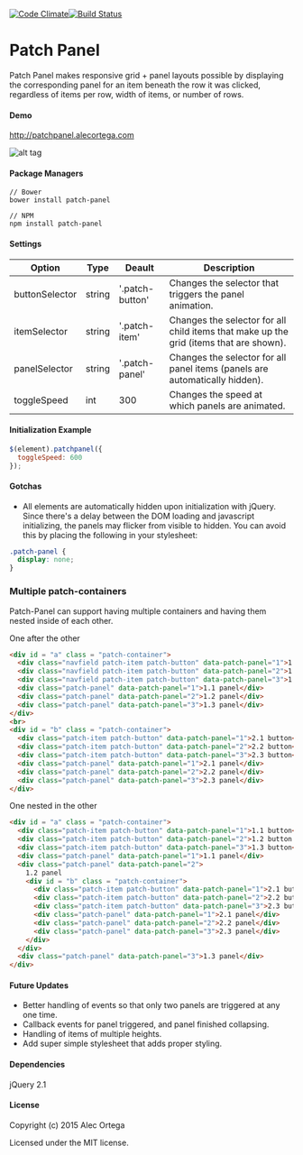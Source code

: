 [![Code Climate](https://codeclimate.com/github/alecortega/patch-panel/badges/gpa.svg)](https://codeclimate.com/github/alecortega/patch-panel)[![Build Status](https://travis-ci.org/alecortega/patch-panel.svg)](https://travis-ci.org/alecortega/patch-panel)
# Patch Panel

[1]: <https://github.com/alecortega/patch-panel>

Patch Panel makes responsive grid + panel layouts possible by displaying the corresponding panel for an item beneath the row it was clicked, regardless of items per row, width of items, or number of rows.

#### Demo

http://patchpanel.alecortega.com

![alt tag](http://oi61.tinypic.com/sp8axi.jpg)
 


#### Package Managers

````
// Bower
bower install patch-panel

// NPM
npm install patch-panel
````

#### Settings

| Option | Type | Deault | Description |
|--------|------|--------|-------------|
|buttonSelector | string | '.patch-button' | Changes the selector that triggers the panel animation.|
|itemSelector | string | '.patch-item' | Changes the selector for all child items that make up the grid (items that are shown).|
|panelSelector | string | '.patch-panel' | Changes the selector for all panel items (panels are automatically hidden).|
|toggleSpeed | int | 300 | Changes the speed at which panels are animated.|


#### Initialization Example

```javascript
$(element).patchpanel({
  toggleSpeed: 600
});
```

#### Gotchas

* All elements are automatically hidden upon initialization with jQuery. Since there's a delay between the DOM loading and javascript initializing, the panels may flicker from visible to hidden. You can avoid this by placing the following in your stylesheet:

```CSS
.patch-panel {
  display: none;
}
```
 
### Multiple patch-containers

 Patch-Panel can support having multiple containers and having them nested inside of each other.

 One after the other
```HTML
<div id = "a" class = "patch-container">
  <div class="navfield patch-item patch-button" data-patch-panel="1">1.1 button</div>
  <div class="navfield patch-item patch-button" data-patch-panel="2">1.2 button</div>
  <div class="navfield patch-item patch-button" data-patch-panel="3">1.3 button</div>
  <div class="patch-panel" data-patch-panel="1">1.1 panel</div>
  <div class="patch-panel" data-patch-panel="2">1.2 panel</div>
  <div class="patch-panel" data-patch-panel="3">1.3 panel</div>
</div>
<br>
<div id = "b" class = "patch-container">
  <div class="patch-item patch-button" data-patch-panel="1">2.1 button</div>
  <div class="patch-item patch-button" data-patch-panel="2">2.2 button</div>
  <div class="patch-item patch-button" data-patch-panel="3">2.3 button</div>
  <div class="patch-panel" data-patch-panel="1">2.1 panel</div>
  <div class="patch-panel" data-patch-panel="2">2.2 panel</div>
  <div class="patch-panel" data-patch-panel="3">2.3 panel</div>
</div>
```
 One nested in the other
```HTML
<div id = "a" class = "patch-container">
  <div class="patch-item patch-button" data-patch-panel="1">1.1 button</div>
  <div class="patch-item patch-button" data-patch-panel="2">1.2 button (Nested)</div>
  <div class="patch-item patch-button" data-patch-panel="3">1.3 button</div>
  <div class="patch-panel" data-patch-panel="1">1.1 panel</div>
  <div class="patch-panel" data-patch-panel="2">
    1.2 panel
    <div id = "b" class = "patch-container">
      <div class="patch-item patch-button" data-patch-panel="1">2.1 button</div>
      <div class="patch-item patch-button" data-patch-panel="2">2.2 button</div>
      <div class="patch-item patch-button" data-patch-panel="3">2.3 button</div>
      <div class="patch-panel" data-patch-panel="1">2.1 panel</div>
      <div class="patch-panel" data-patch-panel="2">2.2 panel</div>
      <div class="patch-panel" data-patch-panel="3">2.3 panel</div>
    </div>
  </div>
  <div class="patch-panel" data-patch-panel="3">1.3 panel</div>
</div>
```
#### Future Updates

* Better handling of events so that only two panels are triggered at any one time.
* Callback events for panel triggered, and panel finished collapsing.
* Handling of items of multiple heights.
* Add super simple stylesheet that adds proper styling.

#### Dependencies

jQuery 2.1

#### License

Copyright (c) 2015 Alec Ortega

Licensed under the MIT license.



